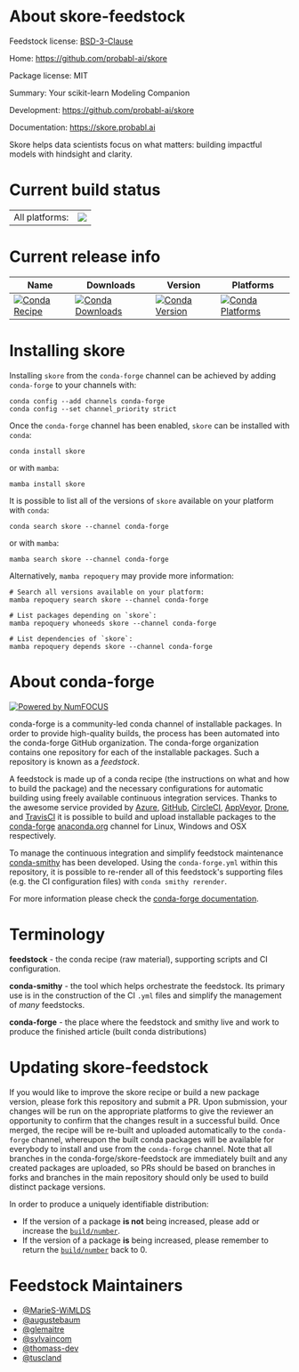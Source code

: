 About skore-feedstock
=====================

Feedstock license: [BSD-3-Clause](https://github.com/conda-forge/skore-feedstock/blob/main/LICENSE.txt)

Home: https://github.com/probabl-ai/skore

Package license: MIT

Summary: Your scikit-learn Modeling Companion

Development: https://github.com/probabl-ai/skore

Documentation: https://skore.probabl.ai

Skore helps data scientists focus on what matters: building
impactful models with hindsight and clarity.


Current build status
====================


<table><tr><td>All platforms:</td>
    <td>
      <a href="https://dev.azure.com/conda-forge/feedstock-builds/_build/latest?definitionId=24327&branchName=main">
        <img src="https://dev.azure.com/conda-forge/feedstock-builds/_apis/build/status/skore-feedstock?branchName=main">
      </a>
    </td>
  </tr>
</table>

Current release info
====================

| Name | Downloads | Version | Platforms |
| --- | --- | --- | --- |
| [![Conda Recipe](https://img.shields.io/badge/recipe-skore-green.svg)](https://anaconda.org/conda-forge/skore) | [![Conda Downloads](https://img.shields.io/conda/dn/conda-forge/skore.svg)](https://anaconda.org/conda-forge/skore) | [![Conda Version](https://img.shields.io/conda/vn/conda-forge/skore.svg)](https://anaconda.org/conda-forge/skore) | [![Conda Platforms](https://img.shields.io/conda/pn/conda-forge/skore.svg)](https://anaconda.org/conda-forge/skore) |

Installing skore
================

Installing `skore` from the `conda-forge` channel can be achieved by adding `conda-forge` to your channels with:

```
conda config --add channels conda-forge
conda config --set channel_priority strict
```

Once the `conda-forge` channel has been enabled, `skore` can be installed with `conda`:

```
conda install skore
```

or with `mamba`:

```
mamba install skore
```

It is possible to list all of the versions of `skore` available on your platform with `conda`:

```
conda search skore --channel conda-forge
```

or with `mamba`:

```
mamba search skore --channel conda-forge
```

Alternatively, `mamba repoquery` may provide more information:

```
# Search all versions available on your platform:
mamba repoquery search skore --channel conda-forge

# List packages depending on `skore`:
mamba repoquery whoneeds skore --channel conda-forge

# List dependencies of `skore`:
mamba repoquery depends skore --channel conda-forge
```


About conda-forge
=================

[![Powered by
NumFOCUS](https://img.shields.io/badge/powered%20by-NumFOCUS-orange.svg?style=flat&colorA=E1523D&colorB=007D8A)](https://numfocus.org)

conda-forge is a community-led conda channel of installable packages.
In order to provide high-quality builds, the process has been automated into the
conda-forge GitHub organization. The conda-forge organization contains one repository
for each of the installable packages. Such a repository is known as a *feedstock*.

A feedstock is made up of a conda recipe (the instructions on what and how to build
the package) and the necessary configurations for automatic building using freely
available continuous integration services. Thanks to the awesome service provided by
[Azure](https://azure.microsoft.com/en-us/services/devops/), [GitHub](https://github.com/),
[CircleCI](https://circleci.com/), [AppVeyor](https://www.appveyor.com/),
[Drone](https://cloud.drone.io/welcome), and [TravisCI](https://travis-ci.com/)
it is possible to build and upload installable packages to the
[conda-forge](https://anaconda.org/conda-forge) [anaconda.org](https://anaconda.org/)
channel for Linux, Windows and OSX respectively.

To manage the continuous integration and simplify feedstock maintenance
[conda-smithy](https://github.com/conda-forge/conda-smithy) has been developed.
Using the ``conda-forge.yml`` within this repository, it is possible to re-render all of
this feedstock's supporting files (e.g. the CI configuration files) with ``conda smithy rerender``.

For more information please check the [conda-forge documentation](https://conda-forge.org/docs/).

Terminology
===========

**feedstock** - the conda recipe (raw material), supporting scripts and CI configuration.

**conda-smithy** - the tool which helps orchestrate the feedstock.
                   Its primary use is in the construction of the CI ``.yml`` files
                   and simplify the management of *many* feedstocks.

**conda-forge** - the place where the feedstock and smithy live and work to
                  produce the finished article (built conda distributions)


Updating skore-feedstock
========================

If you would like to improve the skore recipe or build a new
package version, please fork this repository and submit a PR. Upon submission,
your changes will be run on the appropriate platforms to give the reviewer an
opportunity to confirm that the changes result in a successful build. Once
merged, the recipe will be re-built and uploaded automatically to the
`conda-forge` channel, whereupon the built conda packages will be available for
everybody to install and use from the `conda-forge` channel.
Note that all branches in the conda-forge/skore-feedstock are
immediately built and any created packages are uploaded, so PRs should be based
on branches in forks and branches in the main repository should only be used to
build distinct package versions.

In order to produce a uniquely identifiable distribution:
 * If the version of a package **is not** being increased, please add or increase
   the [``build/number``](https://docs.conda.io/projects/conda-build/en/latest/resources/define-metadata.html#build-number-and-string).
 * If the version of a package **is** being increased, please remember to return
   the [``build/number``](https://docs.conda.io/projects/conda-build/en/latest/resources/define-metadata.html#build-number-and-string)
   back to 0.

Feedstock Maintainers
=====================

* [@MarieS-WiMLDS](https://github.com/MarieS-WiMLDS/)
* [@augustebaum](https://github.com/augustebaum/)
* [@glemaitre](https://github.com/glemaitre/)
* [@sylvaincom](https://github.com/sylvaincom/)
* [@thomass-dev](https://github.com/thomass-dev/)
* [@tuscland](https://github.com/tuscland/)

